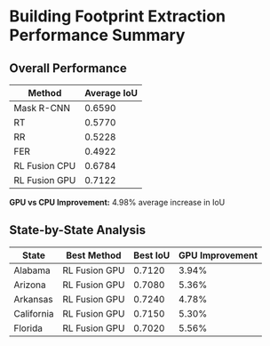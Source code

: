 # Building Footprint Extraction Performance Summary

## Overall Performance

| Method | Average IoU |
|--------|------------|
| Mask R-CNN | 0.6590 |
| RT | 0.5770 |
| RR | 0.5228 |
| FER | 0.4922 |
| RL Fusion CPU | 0.6784 |
| RL Fusion GPU | 0.7122 |

**GPU vs CPU Improvement:** 4.98% average increase in IoU

## State-by-State Analysis

| State | Best Method | Best IoU | GPU Improvement |
|-------|-------------|----------|----------------|
| Alabama | RL Fusion GPU | 0.7120 | 3.94% |
| Arizona | RL Fusion GPU | 0.7080 | 5.36% |
| Arkansas | RL Fusion GPU | 0.7240 | 4.78% |
| California | RL Fusion GPU | 0.7150 | 5.30% |
| Florida | RL Fusion GPU | 0.7020 | 5.56% |
